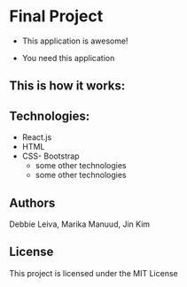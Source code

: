 # Final Project

* This application is awesome!

* You need this application



## This is how it works: 


## Technologies:
   * React.js
   * HTML
   * CSS- Bootstrap 
        * some other technologies
        *  some other technologies

## Authors

Debbie Leiva, Marika Manuud, Jin Kim 

## License

This project is licensed under the MIT License 

